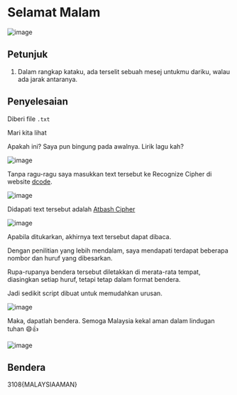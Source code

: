 # Selamat Malam
![image](https://github.com/6D756E6972/3108CTF/assets/129729880/75ce80ba-e107-48f3-97de-db24ee52d8cd)

## Petunjuk
1. Dalam rangkap kataku, ada terselit sebuah mesej untukmu dariku, walau ada jarak antaranya.

## Penyelesaian
Diberi file `.txt`

Mari kita lihat

Apakah ini? Saya pun bingung pada awalnya. Lirik lagu kah?

![image](https://github.com/6D756E6972/3108CTF/assets/129729880/38837835-b137-434d-a443-15c3643c7674)

Tanpa ragu-ragu saya masukkan text tersebut ke Recognize Cipher di website [dcode](https://www.dcode.fr/).

![image](https://github.com/6D756E6972/3108CTF/assets/129729880/5296cd15-b3c3-4b8b-a814-9ab36f4c1dcc)

Didapati text tersebut adalah [Atbash Cipher](https://www.geeksforgeeks.org/implementing-atbash-cipher/)

![image](https://github.com/6D756E6972/3108CTF/assets/129729880/d5604ea8-7819-45fc-a6be-1fa7ab6557e2)

Apabila ditukarkan, akhirnya text tersebut dapat dibaca.

Dengan penilitian yang lebih mendalam, saya mendapati terdapat beberapa nombor dan huruf yang dibesarkan.

Rupa-rupanya bendera tersebut diletakkan di merata-rata tempat, diasingkan setiap huruf, tetapi tetap dalam format bendera.

Jadi sedikit script dibuat untuk memudahkan urusan.

![image](https://github.com/6D756E6972/3108CTF/assets/129729880/2070df04-7844-4335-b2d5-a661fceec0b9)

Maka, dapatlah bendera. Semoga Malaysia kekal aman dalam lindugan tuhan 😄👍

![image](https://github.com/6D756E6972/3108CTF/assets/129729880/45042611-6b0f-4a84-9fc4-e7d452776cf0)

## Bendera
3108{MALAYSIAAMAN}
